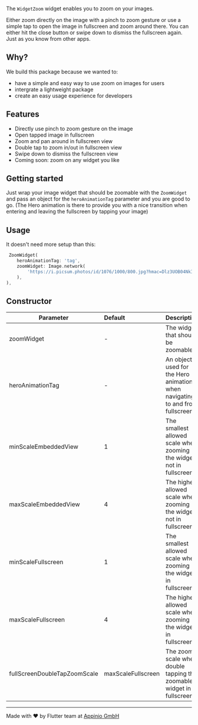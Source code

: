 The `WidgetZoom` widget enables you to zoom on your images.

Either zoom directly on the image with a pinch to zoom gesture or use a simple tap to open the image in fullscreen and zoom around there. You can either hit the close button or swipe down to dismiss the fullscreen again. Just as you know from other apps.

## Why?

We build this package because we wanted to:

- have a simple and easy way to use zoom on images for users
- intergrate a lightweight package
- create an easy usage experience for developers

## Features

- Directly use pinch to zoom gesture on the image
- Open tapped image in fullscreen
- Zoom and pan around in fullscreen view
- Double tap to zoom in/out in fullscreen view
- Swipe down to dismiss the fullscreen view
- Coming soon: zoom on any widget you like

## Getting started

Just wrap your image widget that should be zoomable with the `ZoomWidget` and pass an object for the `heroAnimationTag` parameter and you are good to go. (The Hero animation is there to provide you with a nice transition when entering and leaving the fullscreen by tapping your image)

## Usage

It doesn't need more setup than this:

```dart
 ZoomWidget(
    heroAnimationTag: 'tag',
    zoomWidget: Image.network(
        'https://i.picsum.photos/id/1076/1000/800.jpg?hmac=Dlz3UOB04NkIUuAcoyNPNP_uRbjWK9FSoHfy4i04yWI',
    ),
),
```

## Constructor

| Parameter                    | Default            | Description                                                                  | Required |
| ---------------------------- | :----------------- | :--------------------------------------------------------------------------- | :------: |
| zoomWidget                   | -                  | The widget that should be zoomable                                           |   true   |
| heroAnimationTag             | -                  | An object used for the Hero animation when navigating to and from fullscreen |   true   |
| minScaleEmbeddedView         | 1                  | The smallest allowed scale when zooming the widget not in fullscreen         |  false   |
| maxScaleEmbeddedView         | 4                  | The highest allowed scale when zooming the widget not in fullscreen          |  false   |
| minScaleFullscreen           | 1                  | The smallest allowed scale when zooming the widget in fullscreen             |  false   |
| maxScaleFullscreen           | 4                  | The highest allowed scale when zooming the widget in fullscreen              |  false   |
| fullScreenDoubleTapZoomScale | maxScaleFullscreen | The zoom scale when double tapping the zoomable widget in fullscreen         |  false   |

<hr/>Made with ❤ by Flutter team at <a href="https://appinio.com">Appinio GmbH</a>
